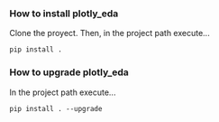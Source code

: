 ### How to install plotly_eda

Clone the proyect. Then, in the project path execute...

`pip install .`

### How to upgrade plotly_eda

In the project path execute...

`pip install . --upgrade`
